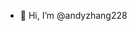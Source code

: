 - 👀 Hi, I’m @andyzhang228


<!---
andyzhang228/andyzhang228 is a ✨ special ✨ repository because its `README.md` (this file) appears on your GitHub profile.
You can click the Preview link to take a look at your changes.
--->
